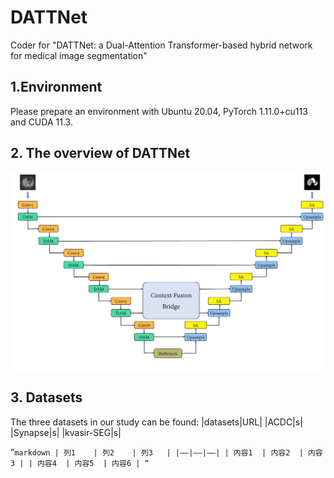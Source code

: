 # DATTNet<br />


Coder for "DATTNet: a Dual-Attention Transformer-based hybrid network for medical image segmentation"<br />


## 1.Environment<br />
Please prepare an environment with Ubuntu 20.04, PyTorch 1.11.0+cu113 and CUDA 11.3.<br />


## 2. The overview of DATTNet<br />
![image](https://github.com/MhZhang123/DATTNet/blob/main/figure/Fig1.png)

## 3. Datasets
The three datasets in our study can be found:
|datasets|URL|
|ACDC|s|
|Synapse|s|
|kvasir-SEG|s|

“`markdown
| 列1    | 列2    | 列3   |
|——|——|—–|
| 内容1  | 内容2  | 内容3 |
| 内容4  | 内容5  | 内容6 |
“`


